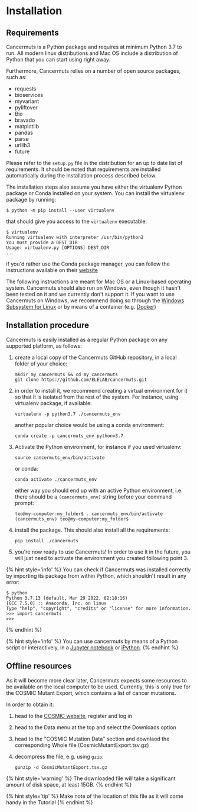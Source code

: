 # Installation

## Requirements

Cancermuts is a Python package and requires at minimum Python 3.7 to run. All
modern linux distributions and Mac OS include a distribution of Python that you
can start using right away.

Furthermore, Cancermuts relies on a number of open source packages, such as:

* requests
* bioservices
* myvariant
* pyliftover
* Bio
* bravado
* matplotlib
* pandas
* parse
* urllib3
* future

Please refer to the `setup.py` file in the distribution for an up to date
list of requirements. It should be noted that requirements are installed
automatically during the installation process described below.

The installation steps also assume you have either the virtualenv Python package
 or Conda installed on your system. You can install the virtualenv package
 by running:

```
$ python -m pip install --user virtualenv
```

that should give you access to the `virtualenv` executable:

```
$ virtualenv
Running virtualenv with interpreter /usr/bin/python2
You must provide a DEST_DIR
Usage: virtualenv.py [OPTIONS] DEST_DIR
...
```

if you'd rather use the Conda package manager, you can follow the instructions
available on their [website](https://docs.conda.io/en/latest/miniconda.html)

The following instructions are meant for Mac OS or a Linux-based operating
 system. Cancermuts should also run on Windows, even though
it hasn't been tested on it and we currently don't support it. If you want to 
use Cancermuts on Windows, we recommend doing so through the [Windows Subsystem
for Linux](https://docs.microsoft.com/en-us/windows/wsl/install) or by means
of a container (e.g. [Docker](https://www.docker.com))

## Installation procedure

Cancermuts is easily installed as a regular Python package on any supported
platform, as follows:

1. create a local copy of the Cancermuts GitHub repository, in a local folder
of your choice:

    ```
    mkdir my_cancermuts && cd my_cancermuts
    git clone https://github.com/ELELAB/cancermuts.git
    ```

2. in order to install it, we recommend creating a virtual environment for it
so that it is isolated from the rest of the system. For instance, using
virtualenv package, if available:

    ```
    virtualenv -p python3.7 ./cancermuts_env
    ```

    another popular choice would be using a conda environment:

    ```
    conda create -p cancermuts_env python=3.7
    ```

3. Activate the Python environment, for instance if you used virtualenv:

    ```
    source cancermuts_env/bin/activate
    ```

    or conda:

    ```
    conda activate ./cancermuts_env
    ```

    either way you should end up with an active Python environment, i.e.
    there should be a `(cancermuts_env)` string before your command prompt:

    ```
    teo@my-computer:my_folder$ . cancermuts_env/bin/activate
    (cancermuts_env) teo@my-computer:my_folder$
    ```

4. install the package. This should also install all the requirements:

    ```
    pip install ./cancermuts
    ```

5. you're now ready to use Cancermuts! In order to use it in the future, you
will just need to activate the environment you created following point 3.

{% hint style='info' %}
You can check if Cancermuts was installed correctly by importing its package
from within Python, which shouldn't result in any error:

```
$ python
Python 3.7.13 (default, Mar 29 2022, 02:18:16)
[GCC 7.5.0] :: Anaconda, Inc. on linux
Type "help", "copyright", "credits" or "license" for more information.
>>> import cancermuts
>>>
```
{% endhint %}

{% hint style='info' %}
You can use cancermuts by means of a Python script or interactively, in a
[Jupyter notebook](https://jupyter.org) or [iPython](https://ipython.org).
{% endhint %}

## Offline resources

As it will become more clear later, Cancermuts expects some resources to be
available on the local computer to be used. Currently, this is only true
for the COSMIC Mutant Export, which contains a list of cancer mutations.

In order to obtain it:

1. head to the [COSMIC website](https://cancer.sanger.ac.uk/cosmic), 
register and log in

2. head to the Data menu at the top and select the Downloads option

3. head to the "COSMIC Mutation Data" section and downlaod the corresponding
Whole file (CosmicMutantExport.tsv.gz)

4. decompress the file, e.g. using `gzip`:

    ```
    gunzip -d CosmicMutantExport.tsv.gz
    ```

{% hint style='warning' %}
The downloaded file will take a significant amount of disk space, at least 15GB.
{% endhint %}

{% hint style='tip' %}
Make note of the location of this file as it will come handy in the Tutorial
{% endhint %}


